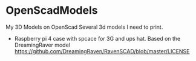 # OpenScadModels
My 3D Models on OpenScad
Several 3d models I need to print.

- Raspberry pi 4 case with spcace for 3G and ups hat. Based on the DreamingRaver model https://github.com/DreamingRaven/RavenSCAD/blob/master/LICENSE
